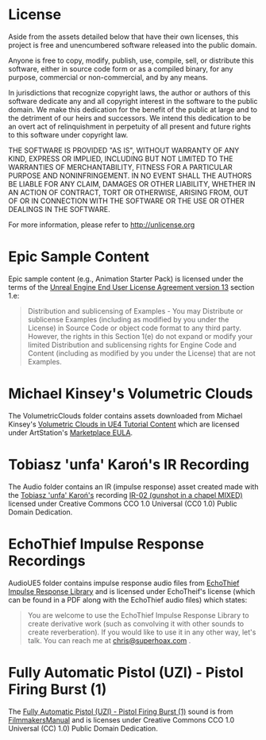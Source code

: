 # License

Aside from the assets detailed below that have their own licenses, this project
is free and unencumbered software released into the public domain.

Anyone is free to copy, modify, publish, use, compile, sell, or
distribute this software, either in source code form or as a compiled
binary, for any purpose, commercial or non-commercial, and by any
means.

In jurisdictions that recognize copyright laws, the author or authors
of this software dedicate any and all copyright interest in the
software to the public domain. We make this dedication for the benefit
of the public at large and to the detriment of our heirs and
successors. We intend this dedication to be an overt act of
relinquishment in perpetuity of all present and future rights to this
software under copyright law.

THE SOFTWARE IS PROVIDED "AS IS", WITHOUT WARRANTY OF ANY KIND,
EXPRESS OR IMPLIED, INCLUDING BUT NOT LIMITED TO THE WARRANTIES OF
MERCHANTABILITY, FITNESS FOR A PARTICULAR PURPOSE AND NONINFRINGEMENT.
IN NO EVENT SHALL THE AUTHORS BE LIABLE FOR ANY CLAIM, DAMAGES OR
OTHER LIABILITY, WHETHER IN AN ACTION OF CONTRACT, TORT OR OTHERWISE,
ARISING FROM, OUT OF OR IN CONNECTION WITH THE SOFTWARE OR THE USE OR
OTHER DEALINGS IN THE SOFTWARE.

For more information, please refer to <http://unlicense.org>

# Epic Sample Content
Epic sample content (e.g., Animation Starter Pack) is licensed under the terms of the
[Unreal Engine End User License Agreement version 13](https://www.unrealengine.com/en-US/eula)
section 1.e:

> Distribution and sublicensing of Examples - You may Distribute or sublicense
> Examples (including as modified by you under the License) in Source Code or
> object code format to any third party.  However, the rights in this Section
> 1(e) do not expand or modify your limited Distribution and sublicensing
> rights for Engine Code and Content (including as modified by you under the
> License) that are not Examples.

# Michael Kinsey's Volumetric Clouds
The VolumetricClouds folder contains assets downloaded from Michael Kinsey's
[Volumetric Clouds in UE4 Tutorial Content](https://www.artstation.com/marketplace/p/KzYA/dinusty-volumetric-clouds-in-ue4-tutorial-content)
which are licensed under ArtStation's [Marketplace EULA](https://www.artstation.com/marketplace-product-eula).

# Tobiasz 'unfa' Karoń's IR Recording
The Audio folder contains an IR (impulse response) asset created made with the
[Tobiasz 'unfa' Karoń's](https://freesound.org/people/unfa/)
recording
[IR-02 (gunshot in a chapel MIXED)](https://freesound.org/people/unfa/sounds/182806/)
licensed under Creative Commons CCO 1.0 Universal (CC0 1.0) Public Domain Dedication.

# EchoThief Impulse Response Recordings
AudioUE5 folder contains impulse response audio files from [EchoThief
Impulse Response Library](http://www.echothief.com/) and is licensed under
EchoTheif's license (which can be found in a PDF along with the EchoThief audio
files) which states:

> You are welcome to use the EchoThief Impulse Response Library to create
> derivative work (such as convolving it with other sounds to create
> reverberation). If you would like to use it in any other way, let's talk. You
> can reach me at chris@superhoax.com .



# Fully Automatic Pistol (UZI) - Pistol Firing Burst (1)
The
[Fully Automatic Pistol (UZI) - Pistol Firing Burst (1)](https://freesound.org/people/FilmmakersManual/sounds/522545/)
sound is from
[FilmmakersManual](https://freesound.org/people/FilmmakersManual/sounds/522544/)
and is licenses under Creative Commons CCO 1.0 Universal (CC) 1.0) Public
Domain Dedication.
